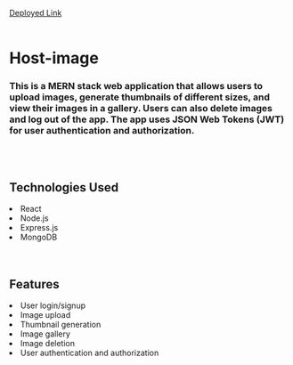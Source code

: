 <a href="https://host-image.netlify.app/"> Deployed Link</a>
<br/>
<br/>

# Host-image

### This is a MERN stack web application that allows users to upload images, generate thumbnails of different sizes, and view their images in a gallery. Users can also delete images and log out of the app. The app uses JSON Web Tokens (JWT) for user authentication and authorization.

<br/>
<br/>

## Technologies Used
<li> React </li>
<li> Node.js </li>
<li> Express.js </li>
<li> MongoDB </li>

<br/>
<br/>

## Features
<li> User login/signup </li>
<li> Image upload </li>
<li> Thumbnail generation </li>
<li> Image gallery </li>
<li> Image deletion </li>
<li> User authentication and authorization </li>